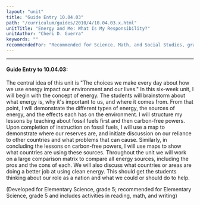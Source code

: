 ```yaml
---
layout: "unit"
title: "Guide Entry 10.04.03"
path: "/curriculum/guides/2010/4/10.04.03.x.html"
unitTitle: "Energy and Me: What Is My Responsibility?"
unitAuthor: "Cheri D. Guerra"
keywords: ""
recommendedFor: "Recommended for Science, Math, and Social Studies, grade 5"
---
```

<body>
<hr/>
<h4>
Guide Entry to 10.04.03:
</h4>
<p>
The central idea of this unit is "The choices we make every day about how we use energy impact our environment and our lives."  In this six-week unit, I will begin with the concept of energy.  The students will brainstorm about what energy is, why it's important to us, and where it comes from.  From that point, I will demonstrate the different types of energy, the sources of energy, and the effects each has on the environment.  I will structure my lessons by teaching about fossil fuels first and then carbon-free powers.   Upon completion of instruction on fossil fuels, I will use a map to demonstrate where our reserves are, and initiate discussion on our reliance to other countries and what problems that can cause. Similarly, in concluding the lessons on carbon-free powers, I will use maps to show what countries are using these sources.  Throughout the unit we will work on a large comparison matrix to compare all energy sources, including the pros and the cons of each.  We will also discuss what countries or areas are doing a better job at using clean energy.  This should get the students thinking about our role as a nation and what we could or should do to help.
</p>
<p>
(Developed for Elementary Science, grade 5; recommended for Elementary Science, grade 5 and includes activities in reading, math, and writing)
</p>
</body>
